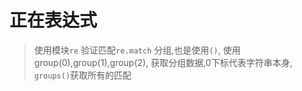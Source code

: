# 正在表达式
> 使用模块`re`
> 验证匹配`re.match`
> 分组,也是使用`()`, 使用group(0),group(1),group(2), 获取分组数据,0下标代表字符串本身, `groups()`获取所有的匹配

